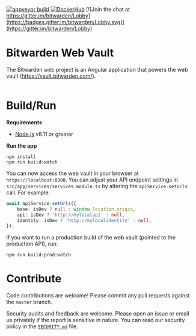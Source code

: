 [![appveyor build](https://ci.appveyor.com/api/projects/status/github/bitwarden/web?branch=master&svg=true)](https://ci.appveyor.com/project/bitwarden/web) [![DockerHub](https://img.shields.io/docker/pulls/bitwarden/web.svg)](https://hub.docker.com/u/bitwarden/) [![Join the chat at https://gitter.im/bitwarden/Lobby](https://badges.gitter.im/bitwarden/Lobby.svg)](https://gitter.im/bitwarden/Lobby)

# Bitwarden Web Vault

The Bitwarden web project is an Angular application that powers the web vault (https://vault.bitwarden.com/).

<img src="https://i.imgur.com/WB8J2bt.png" alt="" />

# Build/Run

**Requirements**

- [Node.js](https://nodejs.org) v8.11 or greater

**Run the app**

```
npm install
npm run build:watch
```

You can now access the web vault in your browser at `https://localhost:8080`. You can adjust your API endpoint settings in `src/app/services/services.module.ts` by altering the `apiService.setUrls` call. For example:

```typescript
await apiService.setUrls({
    base: isDev ? null : window.location.origin,
    api: isDev ? 'http://mylocalapi' : null,
    identity: isDev ? 'http://mylocalidentity' : null,
});
```

If you want to run a production build of the web vault (pointed to the production API), run:

```
npm run build:prod:watch
```

# Contribute

Code contributions are welcome! Please commit any pull requests against the `master` branch.

Security audits and feedback are welcome. Please open an issue or email us privately if the report is sensitive in nature. You can read our security policy in the [`SECURITY.md`](SECURITY.md) file.
